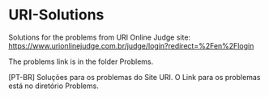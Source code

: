 # URI-Solutions
Solutions for the problems from URI Online Judge site: 
https://www.urionlinejudge.com.br/judge/login?redirect=%2Fen%2Flogin

The problems link is in the folder Problems.

[PT-BR]
Soluções para os problemas do Site URI.
O Link para os problemas está no diretório Problems.
